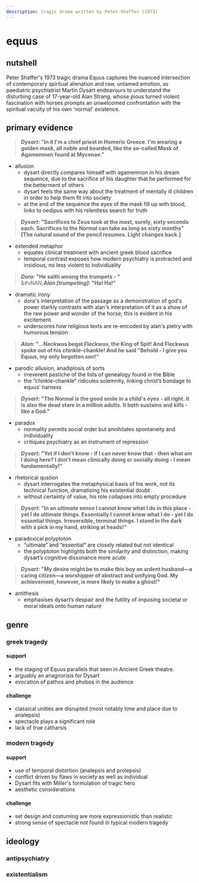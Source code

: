 ```yaml
---
description: tragic drama written by Peter Shaffer (1973)
---
```


# equus

## nutshell

Peter Shaffer's 1973 tragic drama Equus captures the nuanced intersection of contemporary spiritual alienation and raw, untamed emotion, as paediatric psychiatrist Martin Dysart endeavours to understand the disturbing case of 17-year-old Alan Strang, whose pious turned violent fascination with horses prompts an unwelcomed confrontation with the spiritual vacuity of his own 'normal' existence.

## primary evidence

> _**Dysart:**_**&#x20;"In it I'm a chief priest in Homeric Greece. I'm wearing a golden mask, all noble and bearded, like the so-called Mask of Agamemnon found at Mycenae."**

* allusion
  * dysart directly compares himself with agamemnon in his dream sequence, due to the sacrifice of his daughter that he performed for the betterment of others
  * dysart feels the same way about the treatment of mentally ill children in order to help them fit into society
  * at the end of the sequence the eyes of the mask fill up with blood, links to oedipus with his relentless search for truth

> _**Dysart:**_**&#x20;"Sacrifices to Zeus took at the most, surely, sixty seconds each. Sacrifices to the Normal can take as long as sixty months" \[The natural sound of the pencil resumes. Light changes back.]**

* extended metaphor
  * equates clinical treatment with ancient greek blood sacrifice
  * temporal contrast exposes how modern psychiatry is protracted and insidious, no less violent to individuality

> _**Dora:**_**&#x20;"He saith among the trumpets - "**\
> &#xNAN;_**Alan \[trumpeting]:**_**&#x20;"Ha! Ha!"**

* dramatic irony
  * dora's interpretation of the passage as a demonstration of god's power starkly contrasts with alan's interpretation of it as a show of the raw power and wonder of the horse; this is evident in his excitement
  * underscores how religious texts are re-encoded by alan's pietry with humorous tension

> _**Alan:**_**&#x20;"…Neckwus begat Fleckwus, the King of Spit! And Fleckwus spoke out of his chinkle-chankle! And he said "Behold - I give you Equus, my only begotten son!"**

* parodic allusion, anadiplosis of sorts
  * irreverent pastiche of the lists of genealogy found in the Bible
  * the “chinkle-chankle” ridicules solemnity, linking christ’s bondage to equus’ harness

> _**Dysart:**_**&#x20;"The Normal is the good smile in a child's eyes - all right. It is also the dead stare in a million adults. It both sustains and kills - like a God."**

* paradox
  * normality permits social order but annihilates spontaneity and individuality
  * critiques psychiatry as an instrument of repression

> _**Dysart:**_**&#x20;"Yet if I don't know - if I can never know that - then what am I doing here? I don't mean clinically doing or socially doing - I mean fundamentally!"**

* rhetorical qustion
  * dysart interrogates the metaphysical basis of his work, not its technical function, dramatising his existential doubt
  * without certainty of value, his role collapses into empty procedure

> _**Dysart:**_**&#x20;"In an ultimate sense I cannot know what I do in this place - yet I do ultimate things. Essentially I cannot know what I do - yet I do essential things. Irreversible, terminal things. I stand in the dark with a pick in my hand, striking at heads!"**

* paradoxical polyptoton
  * “ultimate” and “essential” are closely related but not identical
  * the polyptoton highlights both the similarity and distinction, making dysart’s cognitive dissonance more acute

> _**Dysart:**_**&#x20;"My desire might be to make this boy an ardent husband—a caring citizen—a worshipper of abstract and unifying God. My achievement, however, is more likely to make a ghost!"**

* antithesis
  * emphasises dysart’s despair and the futility of imposing societal or moral ideals onto human nature

## genre

### greek tragedy

#### support

* the staging of Equus parallels that seen in Ancient Greek theatre.
* arguably an anagnorisis for Dysart
* evocation of pathos and phobos in the audience

#### challenge

* classical unities are disrupted (most notably time and place due to analepsis)
* spectacle plays a significant role
* lack of true catharsis

### modern tragedy

#### support

* use of temporal distortion (analepsis and prolepsis)
* conflict driven by flaws in society as well as individual
* Dysart fits with Miller's formulation of tragic hero
* aesthetic considerations

#### challenge

* set design and costuming are more expressionistic than realistic
* strong sense of spectacle not found in typical modern tragedy

## ideology

### antipsychiatry

### existentialism
